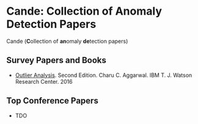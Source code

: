 # Cande: Collection of Anomaly Detection Papers
Cande (**C**ollection of **an**omaly **de**tection papers) 
 
## Survey Papers and Books

* [Outlier Analysis](http://charuaggarwal.net/outlierbook.pdf). Second Edition. Charu C. Aggarwal. IBM T. J. Watson Research Center. 2016

## Top Conference Papers

* TDO
